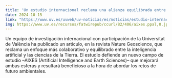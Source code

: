 ```yaml
---
title: 'Un estudio internacional reclama una alianza equilibrada entre la IA y las ciencias de la Tierra ante los retos ambientales'
date: 2024-10-15
link: "https://www.uv.es/uvweb/uv-noticias/es/noticias/estudio-internacional-reclama-alianza-equilibrada-ia-ciencias-tierra-retos-ambientales-1285973304159/Novetat.html?id=1286401478590&plantilla=UV_Noticies/Page/TPGDetaillNews"
img: https://www.uv.es/recursos/fatwirepub/ccurl/82/406/aixes.ppal,0.jpg
---
```


Un equipo de investigación internacional con participación de la Universitat de València ha publicado un artículo, en la revista Nature Geoscience, que reclama un enfoque más colaborativo y equilibrado entre la inteligencia artificial y las ciencias de la Tierra. El estudio defiende un nuevo campo de estudio –AIXES (Artificial Intelligence and Earth Sciences)– que mejorará ambas esferas y resultará beneficioso a la hora de abordar los retos de futuro ambientales.